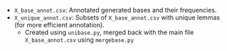 - `X_base_annot.csv`: Annotated generated bases and their frequencies.
- `X_unique_annot.csv`: Subsets of `X_base_annot.csv` with unique lemmas (for more efficient annotation).
  - Created using `unibase.py`, merged back with the main file `X_base_annot.csv` using `mergebase.py`
